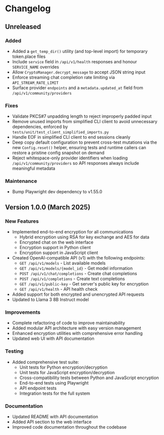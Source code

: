 # Changelog

## Unreleased

### Added
- Added a `get_temp_dir()` utility (and top-level import) for temporary token.place files
- Include `service` field in `/api/v1/health` responses and honour `SERVICE_NAME`
  overrides
- Allow `CryptoManager.decrypt_message` to accept JSON string input
- Enforce streaming chat completion rate limiting via `API_STREAM_RATE_LIMIT`
- Surface provider `endpoints` and a `metadata.updated_at` field from
  `/api/v1/community/providers`

### Fixes
- Validate PKCS#7 unpadding length to reject improperly padded input
- Remove unused imports from simplified CLI client to avoid unnecessary dependencies,
  enforced by `tests/unit/test_client_simplified_imports.py`
- Handle EOF in simplified CLI client to end sessions cleanly
- Deep copy default configuration to prevent cross-test mutations via the new
  `Config.reset()` helper, ensuring tests and runtime callers can restore a
  pristine config snapshot on demand
- Reject whitespace-only provider identifiers when loading
  `/api/v1/community/providers` so API responses always include meaningful
  metadata

### Maintenance
- Bump Playwright dev dependency to v1.55.0

## Version 1.0.0 (March 2025)

### New Features
- Implemented end-to-end encryption for all communications
  - Hybrid encryption using RSA for key exchange and AES for data
  - Encrypted chat on the web interface
  - Encryption support in Python client
  - Encryption support in JavaScript client
- Created OpenAI-compatible API (v1) with the following endpoints:
  - `GET /api/v1/models` - List available models
  - `GET /api/v1/models/{model_id}` - Get model information
  - `POST /api/v1/chat/completions` - Create chat completions
  - `POST /api/v1/completions` - Create text completions
  - `GET /api/v1/public-key` - Get server's public key for encryption
  - `GET /api/v1/health` - API health check
- Added support for both encrypted and unencrypted API requests
- Updated to Llama 3 8B Instruct model

### Improvements
- Complete refactoring of code to improve maintainability
- Added modular API architecture with easy version management
- Enhanced encryption utilities with comprehensive error handling
- Updated web UI with API documentation

### Testing
- Added comprehensive test suite:
  - Unit tests for Python encryption/decryption
  - Unit tests for JavaScript encryption/decryption
  - Cross-compatibility tests between Python and JavaScript encryption
  - End-to-end tests using Playwright
  - API endpoint tests
  - Integration tests for the full system

### Documentation
- Updated README with API documentation
- Added API section to the web interface
- Improved code documentation throughout the codebase
